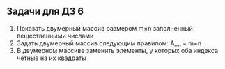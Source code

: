 ## Задачи для ДЗ 6
1. Показать двумерный массив размером m×n заполненный вещественными числами
2. Задать двумерный массив следующим правилом: Aₘₙ = m+n
3. В двумерном массиве заменить элементы, у которых оба индекса чётные на их квадраты